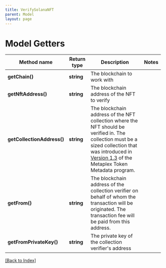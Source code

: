 ```yaml
---
title: VerifySolanaNFT
parent: Model
layout: page
---
```


# Model Getters

Method name | Return type | Description | Notes
------------ | ------------- | ------------- | -------------
**getChain()** | **string** | The blockchain to work with |
**getNftAddress()** | **string** | The blockchain address of the NFT to verify |
**getCollectionAddress()** | **string** | The blockchain address of the NFT collection where the NFT should be verified in. The collection must be a sized collection that was introduced in <a href="https://docs.metaplex.com/programs/token-metadata/changelog/v1.3" target="_blank">Version 1.3</a> of the Metaplex Token Metadata program. |
**getFrom()** | **string** | The blockchain address of the collection verifier on behalf of whom the transaction will be originated. The transaction fee will be paid from this address. |
**getFromPrivateKey()** | **string** | The private key of the collection verifier's address |

[[Back to Index]](../index.md)

